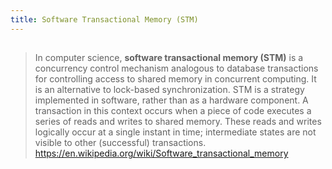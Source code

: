```yaml
---
title: Software Transactional Memory (STM)
---
```


## 
> In computer science, **software transactional memory (STM)** is a concurrency control mechanism analogous to database transactions for controlling access to shared memory in concurrent computing. It is an alternative to lock-based synchronization. STM is a strategy implemented in software, rather than as a hardware component. A transaction in this context occurs when a piece of code executes a series of reads and writes to shared memory. These reads and writes logically occur at a single instant in time; intermediate states are not visible to other (successful) transactions.
https://en.wikipedia.org/wiki/Software_transactional_memory
##